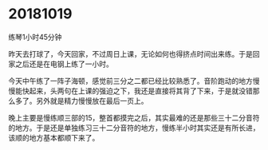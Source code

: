 # 20181019

练琴1小时45分钟

昨天去打球了，今天回家，不过周日上课，无论如何也得挤点时间出来练。于是回家之后还是在电钢上练了一小时。

今天中午练了一阵子海顿，感觉前三分之二都已经比较熟悉了。音阶跑动的地方慢慢能快起来，头两句在上课的强迫之下，我还是直接将其背了下来，于是就没错那么多了。另外就是精力慢慢放在最后一页上。

晚上主要是慢练顺三部的15，整首都摸完之后，其实最难的还是那些三十二分音符的地方。于是还是单独练习三十二分音符的地方，慢练半小时其实还是有所长进，该顺的地方基本都顺下来了。
